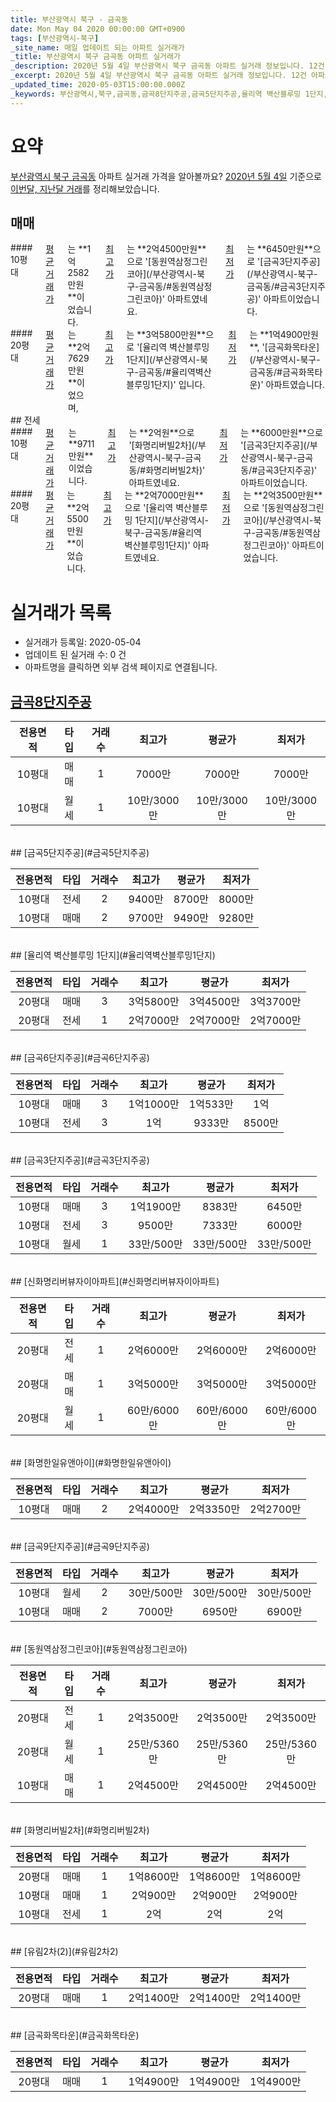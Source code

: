 ```yaml
---
title: 부산광역시 북구 - 금곡동
date: Mon May 04 2020 00:00:00 GMT+0900
tags: [부산광역시-북구]
_site_name: 매일 업데이트 되는 아파트 실거래가
_title: 부산광역시 북구 금곡동 아파트 실거래가
_description: 2020년 5월 4일 부산광역시 북구 금곡동 아파트 실거래 정보입니다. 12건 아파트 정보가 있습니다.
_excerpt: 2020년 5월 4일 부산광역시 북구 금곡동 아파트 실거래 정보입니다. 12건 아파트 정보가 있습니다.
_updated_time: 2020-05-03T15:00:00.000Z
_keywords: 부산광역시,북구,금곡동,금곡8단지주공,금곡5단지주공,율리역 벽산블루밍 1단지,금곡6단지주공,금곡3단지주공,신화명리버뷰자이아파트,화명한일유앤아이,금곡9단지주공,동원역삼정그린코아,화명리버빌2차,유림2차(2),금곡화목타운
---
```





# 요약
<ins>부산광역시 북구 금곡동</ins> 아파트 실거래 가격을 알아볼까요? <ins>2020년 5월 4일</ins> 기준으로 <ins>이번달, 지난달 거래</ins>를 정리해보았습니다.

## 매매
<div class="container">
<div class="six columns" markdown="1">
#### 10평대
<ins>평균 거래가</ins>는 **1억2582만원**이었습니다. <ins>최고가</ins>는 **2억4500만원**으로 '[동원역삼정그린코아](/부산광역시-북구-금곡동/#동원역삼정그린코아)' 아파트였네요. <ins>최저가</ins>는 **6450만원**으로 '[금곡3단지주공](/부산광역시-북구-금곡동/#금곡3단지주공)' 아파트이었습니다.
</div>
<div class="six columns" markdown="1">
#### 20평대
<ins>평균 거래가</ins>는 **2억7629만원**이었으며, <ins>최고가</ins>는 **3억5800만원**으로 '[율리역 벽산블루밍 1단지](/부산광역시-북구-금곡동/#율리역벽산블루밍1단지)' 입니다. <ins>최저가</ins>는 **1억4900만원**, '[금곡화목타운](/부산광역시-북구-금곡동/#금곡화목타운)' 아파트였습니다.
</div>
</div>
## 전세
<div class="container">
<div class="six columns" markdown="1">
#### 10평대
<ins>평균 거래가</ins>는 **9711만원**이었습니다. <ins>최고가</ins>는 **2억원**으로 '[화명리버빌2차](/부산광역시-북구-금곡동/#화명리버빌2차)' 아파트였네요. <ins>최저가</ins>는 **6000만원**으로 '[금곡3단지주공](/부산광역시-북구-금곡동/#금곡3단지주공)' 아파트이었습니다.
</div>
<div class="six columns" markdown="1">
#### 20평대
<ins>평균 거래가</ins>는 **2억5500만원**이었습니다. <ins>최고가</ins>는 **2억7000만원**으로 '[율리역 벽산블루밍 1단지](/부산광역시-북구-금곡동/#율리역벽산블루밍1단지)' 아파트였네요. <ins>최저가</ins>는 **2억3500만원**으로 '[동원역삼정그린코아](/부산광역시-북구-금곡동/#동원역삼정그린코아)' 아파트이었습니다.
</div>
</div>



# 실거래가 목록
- 실거래가 등록일: 2020-05-04
- 업데이트 된 실거래 수: 0 건
- 아파트명을 클릭하면 외부 검색 페이지로 연결됩니다.

## [금곡8단지주공](#금곡8단지주공)

|전용면적|타입|거래수|최고가|평균가|최저가|
|:---:|:---:|:---:|:---:|:---:|:---:|
|10평대|<span class="deal-type-1">매매</span>|1|7000만|7000만|7000만|
|10평대|<span class="deal-type-3">월세</span>|1|10만/3000만|10만/3000만|10만/3000만|

<br/>
## [금곡5단지주공](#금곡5단지주공)

|전용면적|타입|거래수|최고가|평균가|최저가|
|:---:|:---:|:---:|:---:|:---:|:---:|
|10평대|<span class="deal-type-2">전세</span>|2|9400만|8700만|8000만|
|10평대|<span class="deal-type-1">매매</span>|2|9700만|9490만|9280만|

<br/>
## [율리역 벽산블루밍 1단지](#율리역벽산블루밍1단지)

|전용면적|타입|거래수|최고가|평균가|최저가|
|:---:|:---:|:---:|:---:|:---:|:---:|
|20평대|<span class="deal-type-1">매매</span>|3|3억5800만|3억4500만|3억3700만|
|20평대|<span class="deal-type-2">전세</span>|1|2억7000만|2억7000만|2억7000만|

<br/>
## [금곡6단지주공](#금곡6단지주공)

|전용면적|타입|거래수|최고가|평균가|최저가|
|:---:|:---:|:---:|:---:|:---:|:---:|
|10평대|<span class="deal-type-1">매매</span>|3|1억1000만|1억533만|1억|
|10평대|<span class="deal-type-2">전세</span>|3|1억|9333만|8500만|

<br/>
## [금곡3단지주공](#금곡3단지주공)

|전용면적|타입|거래수|최고가|평균가|최저가|
|:---:|:---:|:---:|:---:|:---:|:---:|
|10평대|<span class="deal-type-1">매매</span>|3|1억1900만|8383만|6450만|
|10평대|<span class="deal-type-2">전세</span>|3|9500만|7333만|6000만|
|10평대|<span class="deal-type-3">월세</span>|1|33만/500만|33만/500만|33만/500만|

<br/>
## [신화명리버뷰자이아파트](#신화명리버뷰자이아파트)

|전용면적|타입|거래수|최고가|평균가|최저가|
|:---:|:---:|:---:|:---:|:---:|:---:|
|20평대|<span class="deal-type-2">전세</span>|1|2억6000만|2억6000만|2억6000만|
|20평대|<span class="deal-type-1">매매</span>|1|3억5000만|3억5000만|3억5000만|
|20평대|<span class="deal-type-3">월세</span>|1|60만/6000만|60만/6000만|60만/6000만|

<br/>
## [화명한일유앤아이](#화명한일유앤아이)

|전용면적|타입|거래수|최고가|평균가|최저가|
|:---:|:---:|:---:|:---:|:---:|:---:|
|10평대|<span class="deal-type-1">매매</span>|2|2억4000만|2억3350만|2억2700만|

<br/>
## [금곡9단지주공](#금곡9단지주공)

|전용면적|타입|거래수|최고가|평균가|최저가|
|:---:|:---:|:---:|:---:|:---:|:---:|
|10평대|<span class="deal-type-3">월세</span>|2|30만/500만|30만/500만|30만/500만|
|10평대|<span class="deal-type-1">매매</span>|2|7000만|6950만|6900만|

<br/>
## [동원역삼정그린코아](#동원역삼정그린코아)

|전용면적|타입|거래수|최고가|평균가|최저가|
|:---:|:---:|:---:|:---:|:---:|:---:|
|20평대|<span class="deal-type-2">전세</span>|1|2억3500만|2억3500만|2억3500만|
|20평대|<span class="deal-type-3">월세</span>|1|25만/5360만|25만/5360만|25만/5360만|
|10평대|<span class="deal-type-1">매매</span>|1|2억4500만|2억4500만|2억4500만|

<br/>
## [화명리버빌2차](#화명리버빌2차)

|전용면적|타입|거래수|최고가|평균가|최저가|
|:---:|:---:|:---:|:---:|:---:|:---:|
|20평대|<span class="deal-type-1">매매</span>|1|1억8600만|1억8600만|1억8600만|
|10평대|<span class="deal-type-1">매매</span>|1|2억900만|2억900만|2억900만|
|10평대|<span class="deal-type-2">전세</span>|1|2억|2억|2억|

<br/>
## [유림2차(2)](#유림2차2)

|전용면적|타입|거래수|최고가|평균가|최저가|
|:---:|:---:|:---:|:---:|:---:|:---:|
|20평대|<span class="deal-type-1">매매</span>|1|2억1400만|2억1400만|2억1400만|

<br/>
## [금곡화목타운](#금곡화목타운)

|전용면적|타입|거래수|최고가|평균가|최저가|
|:---:|:---:|:---:|:---:|:---:|:---:|
|20평대|<span class="deal-type-1">매매</span>|1|1억4900만|1억4900만|1억4900만|

<br/>



